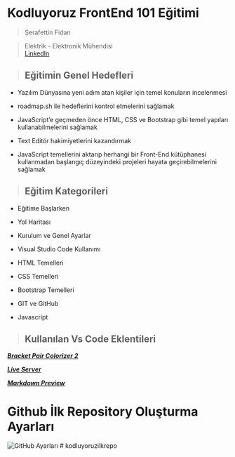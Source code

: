 # Kodluyoruz FrontEnd 101 Eğitimi #
> Şerafettin Fidan

> Elektrik - Elektronik Mühendisi    
> [LinkedIn](https://www.linkedin.com/in/%C5%9Ferafettin-fidan-260b58106/)

> ## Eğitimin Genel Hedefleri ##

* Yazılım Dünyasına yeni adım atan kişiler için temel konuların incelenmesi 

* roadmap.sh ile hedeflerini kontrol etmelerini sağlamak 

* JavaScript’e geçmeden önce HTML, CSS ve Bootstrap gibi temel yapıları kullanabilmelerini sağlamak 

* Text Editör hakimiyetlerini kazandırmak 

 * JavaScript temellerini aktarıp herhangi bir Front-End kütüphanesi kullanmadan başlangıç düzeyindeki projeleri hayata geçirebilmelerini sağlamak 

> ## Eğitim Kategorileri ##

 * Eğitime Başlarken

 * Yol Haritası

 * Kurulum ve Genel Ayarlar

 * Visual Studio Code Kullanımı 

 * HTML Temelleri 

 * CSS Temelleri 

 * Bootstrap Temelleri 

 * GIT ve GitHub 

* Javascript 

> ## Kullanılan Vs Code Eklentileri ##

***[Bracket Pair Colorizer 2 ](https://marketplace.visualstudio.com/items?itemName=CoenraadS.bracket-pair-colorizer-2)***

***[Live Server](https://marketplace.visualstudio.com/items?itemName=ritwickdey.LiveServer)***

***[Markdown Preview](https://marketplace.visualstudio.com/items?itemName=shd101wyy.markdown-preview-enhanced)***

# Github İlk Repository Oluşturma Ayarları #

![GitHub Ayarları](https://www.hizliresim.com/92aktnf)
#   k o d l u y o r u z i l k r e p o  
 